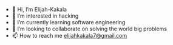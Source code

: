- 👋 Hi, I’m Elijah-Kakala
- 👀 I’m interested in hacking
- 🌱 I’m currently learning software engineering 
- 💞️ I’m looking to collaborate on solving the world big problems 
- 📫 How to reach me elijahkakala7@gmail.com

<!---
Elijah-Kakala/Elijah-Kakala is a ✨ special ✨ repository because its `README.md` (this file) appears on your GitHub profile.
You can click the Preview link to take a look at your changes.
--->

